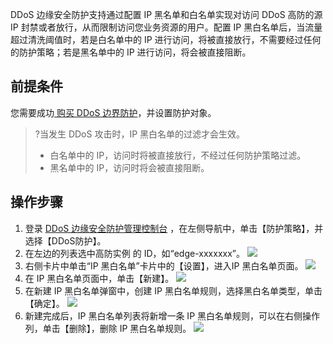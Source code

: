 DDoS 边缘安全防护支持通过配置 IP 黑名单和白名单实现对访问 DDoS 高防的源 IP 封禁或者放行，从而限制访问您业务资源的用户。配置 IP 黑白名单后，当流量超过清洗阈值时，若是白名单中的 IP 进行访问，将被直接放行，不需要经过任何的防护策略；若是黑名单中的 IP 进行访问，将会被直接阻断。

## 前提条件
您需要成功[ 购买 DDoS 边界防护](https://cloud.tencent.com/document/product/1014/60842)，并设置防护对象。
>?当发生 DDoS 攻击时，IP 黑白名单的过滤才会生效。
>- 白名单中的 IP，访问时将被直接放行，不经过任何防护策略过滤。
>-	黑名单中的 IP，访问时将会被直接阻断。

## 操作步骤
1. 登录 [DDoS 边缘安全防护管理控制台](https://console.cloud.tencent.com/ddos/antiddos-edge/policy/ddos) ，在左侧导航中，单击【防护策略】，并选择【DDoS防护】。
2. 在左边的列表选中高防实例 的 ID，如“edge-xxxxxxx”。
![](https://main.qcloudimg.com/raw/e854c4c6423ee81d80ed7b964ac26df1.png)
3. 右侧卡片中单击“IP 黑白名单”卡片中的【设置】，进入IP 黑白名单页面。
![](https://main.qcloudimg.com/raw/93c2fc39330b593470b21e0e3bca2da9.png)
4. 在 IP 黑白名单页面中，单击【新建】。
![](https://main.qcloudimg.com/raw/a04dd1610c7610bdbe495cda14dc9fa0.png)
5. 在新建 IP 黑白名单弹窗中，创建 IP 黑白名单规则，选择黑白名单类型，单击【确定】。
![](https://main.qcloudimg.com/raw/f57e24d63759642d2d38d388c08f76bc.png)
6. 新建完成后，IP 黑白名单列表将新增一条 IP 黑白名单规则，可以在右侧操作列，单击【删除】，删除 IP 黑白名单规则。
![](https://main.qcloudimg.com/raw/75911e8b50e5a2810dc66f22fd9e7132.png)

